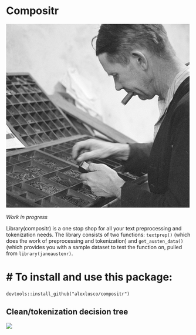 # Compositr

![](https://github.com/alexlusco/compositr/blob/master/compositor.jpg)

*Work in progress*

Library(compositr) is a one stop shop for all your text preprocessing and tokenization needs. The library consists of two functions: ```textprep()``` (which does the work of preprocessing and tokenization) and ```get_austen_data()``` (which provides you with a sample dataset to test the function on, pulled from ```library(janeaustenr)```. 

# # To install and use this package:
```devtools::install_github("alexlusco/compositr")```

## Clean/tokenization decision tree
![](https://github.com/alexlusco/compositr/blob/master/compositr_decision_tree.png)